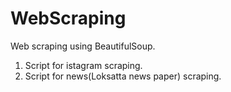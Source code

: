 # WebScraping
Web scraping using BeautifulSoup.  
1. Script for istagram scraping.
2. Script for news(Loksatta news paper) scraping.
